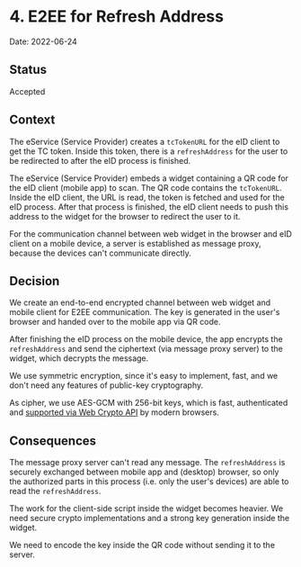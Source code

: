 # 4. E2EE for Refresh Address

Date: 2022-06-24

## Status

Accepted

## Context

The eService (Service Provider) creates a `tcTokenURL` for the eID client to get the TC token. Inside this token, there is a `refreshAddress` for the user to be redirected to after the eID process is finished.

The eService (Service Provider) embeds a widget containing a QR code for the eID client (mobile app) to scan. The QR code contains the `tcTokenURL`. Inside the eID client, the URL is read, the token is fetched and used for the eID process. After that process is finished, the eID client needs to push this address to the widget for the browser to redirect the user to it.

For the communication channel between web widget in the browser and eID client on a mobile device, a server is established as message proxy, because the devices can't communicate directly.

## Decision

We create an end-to-end encrypted channel between web widget and mobile client for E2EE communication. The key is generated in the user's browser and handed over to the mobile app via QR code.

After finishing the eID process on the mobile device, the app encrypts the `refreshAddress` and send the ciphertext (via message proxy server) to the widget, which decrypts the message.

We use symmetric encryption, since it's easy to implement, fast, and we don't need any features of public-key cryptography.

As cipher, we use AES-GCM with 256-bit keys, which is fast, authenticated and [supported via Web Crypto API](https://developer.mozilla.org/en-US/docs/Web/API/SubtleCrypto) by modern browsers.

## Consequences

The message proxy server can't read any message. The `refreshAddress` is securely exchanged between mobile app and (desktop) browser, so only the authorized parts in this process (i.e. only the user's devices) are able to read the `refreshAddress`.

The work for the client-side script inside the widget becomes heavier. We need secure crypto implementations and a strong key generation inside the widget.

We need to encode the key inside the QR code without sending it to the server.
